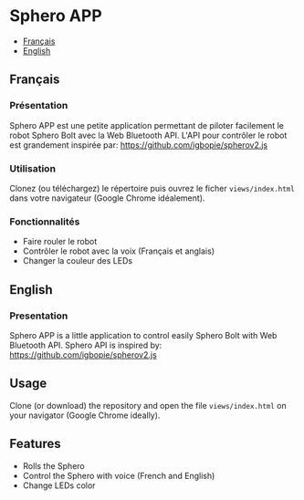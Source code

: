 Sphero APP
==========
* [Français](#français)  
* [English](#english)
  
## Français

### Présentation

Sphero APP est une petite application permettant de piloter facilement le robot Sphero Bolt avec la Web Bluetooth API.
L'API pour contrôler le robot est grandement inspirée par: https://github.com/igbopie/spherov2.js 

### Utilisation

Clonez (ou téléchargez) le répertoire puis ouvrez le ficher ```views/index.html``` dans votre navigateur (Google Chrome idéalement).   

### Fonctionnalités

* Faire rouler le robot
* Contrôler le robot avec la voix (Français et anglais)
* Changer la couleur des LEDs

## English

### Presentation

Sphero APP is a little application to control easily Sphero Bolt with Web Bluetooth API.
Sphero API is inspired by: https://github.com/igbopie/spherov2.js 

## Usage

Clone (or download) the repository and open the file ```views/index.html``` on your navigator (Google Chrome ideally). 

## Features

* Rolls the Sphero
* Control the Sphero with voice (French and English)  
* Change LEDs color